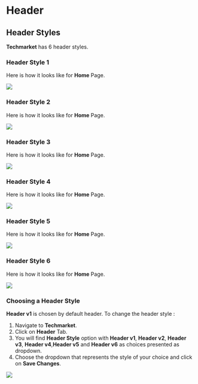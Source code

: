 # Header

## Header Styles

**Techmarket** has 6 header styles.

### Header Style 1

 Here is how it looks like for **Home** Page.

![](http://transvelo.github.io/docs/techmarket/images/header-style-1.png)

### Header Style 2

 Here is how it looks like for **Home** Page.

![](http://transvelo.github.io/docs/techmarket/images/header-style-2.png)

### Header Style 3

 Here is how it looks like for **Home** Page.

![](http://transvelo.github.io/docs/techmarket/images/header-style-3.png)

### Header Style 4

 Here is how it looks like for **Home** Page.

![](http://transvelo.github.io/docs/techmarket/images/header-style-4.png)

### Header Style 5

 Here is how it looks like for **Home** Page.

![](http://transvelo.github.io/docs/techmarket/images/header-style-5.png)

### Header Style 6

 Here is how it looks like for **Home** Page.

![](http://transvelo.github.io/docs/techmarket/images/header-style-6.png)
### Choosing a Header Style

**Header v1** is chosen by default header. To change the header style :

1. Navigate to **Techmarket**.
2. Click on **Header** Tab.
3. You will find **Header Style** option with **Header v1**,  **Header v2**, **Header v3**, **Header v4**,**Header v5** and **Header v6** as choices presented as dropdown.
4. Choose the dropdown that represents the style of your choice and click on **Save Changes**.

![](http://transvelo.github.io/docs/techmarket/images/choose-header-style.png)


